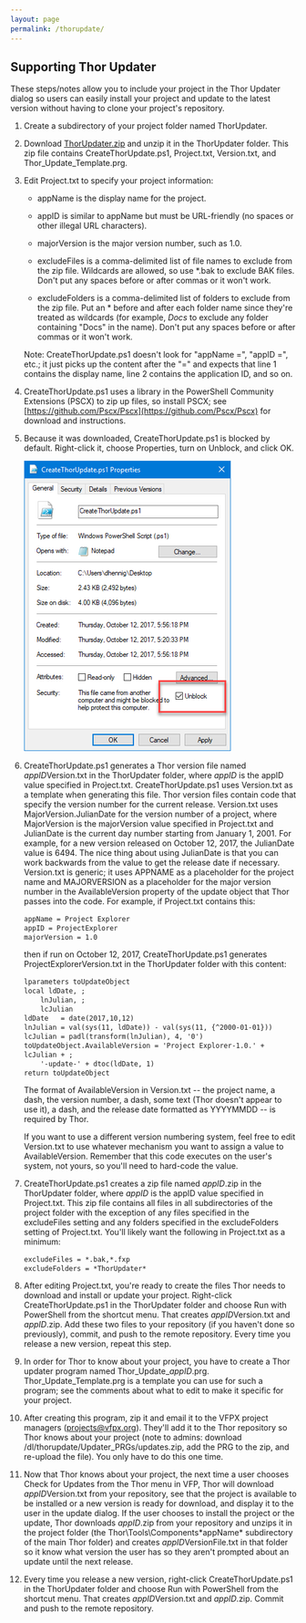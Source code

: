 ```yaml
---
layout: page
permalink: /thorupdate/
---
```


## Supporting Thor Updater

These steps/notes allow you to include your project in the Thor Updater dialog so users can easily install your project and update to the latest version without having to clone your project's repository. 

1. Create a subdirectory of your project folder named ThorUpdater.

2. Download [ThorUpdater.zip](https://vfpx.github.io/ThorUpdater/ThorUpdater.zip) and unzip it in the ThorUpdater folder. This zip file contains CreateThorUpdate.ps1, Project.txt, Version.txt, and Thor_Update_Template.prg.

3. Edit Project.txt to specify your project information:

    - appName is the display name for the project.
    
    - appID is similar to appName but must be URL-friendly (no spaces or other illegal URL characters).

    - majorVersion is the major version number, such as 1.0.

    - excludeFiles is a comma-delimited list of file names to exclude from the zip file. Wildcards are allowed, so use *.bak to exclude BAK files. Don't put any spaces before or after commas or it won't work.

    - excludeFolders is a comma-delimited list of folders to exclude from the zip file. Put an * before and after each folder name since they're treated as wildcards (for example, *Docs* to exclude any folder containing "Docs" in the name). Don't put any spaces before or after commas or it won't work.

    Note: CreateThorUpdate.ps1 doesn't look for "appName =", "appID =", etc.; it just picks up the content after the "=" and expects that line 1 contains the display name, line 2 contains the application ID, and so on.

4. CreateThorUpdate.ps1 uses a library in the PowerShell Community Extensions (PSCX) to zip up files, so install PSCX; see [https://github.com/Pscx/Pscx](https://github.com/Pscx/Pscx) for download and instructions.

5. Because it was downloaded, CreateThorUpdate.ps1 is blocked by default. Right-click it, choose Properties, turn on Unblock, and click OK.

    ![](/images/unblock.png)

6. CreateThorUpdate.ps1 generates a Thor version file named *appID*Version.txt in the ThorUpdater folder, where *appID* is the appID value specified in Project.txt. CreateThorUpdate.ps1 uses Version.txt as a template when generating this file. Thor version files contain code that specify the version number for the current release. Version.txt uses MajorVersion.JulianDate for the version number of a project, where MajorVersion is the majorVersion value specified in Project.txt and JulianDate is the current day number starting from January 1, 2001. For example, for a new version released on October 12, 2017, the JulianDate value is 6494. The nice thing about using JulianDate is that you can work backwards from the value to get the release date if necessary. Version.txt is generic; it uses APPNAME as a placeholder for the project name and MAJORVERSION as a placeholder for the major version number in the AvailableVersion property of the update object that Thor passes into the code. For example, if Project.txt contains this:

    ```
    appName = Project Explorer  
    appID = ProjectExplorer  
    majorVersion = 1.0
    ```

    then if run on October 12, 2017, CreateThorUpdate.ps1 generates ProjectExplorerVersion.txt in the ThorUpdater folder with this content:

    ```
    lparameters toUpdateObject
    local ldDate, ;
    	lnJulian, ;
    	lcJulian
    ldDate   = date(2017,10,12)
    lnJulian = val(sys(11, ldDate)) - val(sys(11, {^2000-01-01}))
    lcJulian = padl(transform(lnJulian), 4, '0')
    toUpdateObject.AvailableVersion = 'Project Explorer-1.0.' + lcJulian + ;
    	'-update-' + dtoc(ldDate, 1)
    return toUpdateObject
    ```

    The format of AvailableVersion in Version.txt -- the project name, a dash, the version number, a dash, some text (Thor doesn't appear to use it), a dash, and the release date formatted as YYYYMMDD -- is required by Thor.
    
    If you want to use a different version numbering system, feel free to edit Version.txt to use whatever mechanism you want to assign a value to AvailableVersion. Remember that this code executes on the user's system, not yours, so you'll need to hard-code the value.

7. CreateThorUpdate.ps1 creates a zip file named *appID*.zip in the ThorUpdater folder, where *appID* is the appID value specified in Project.txt. This zip file contains all files in all subdirectories of the project folder with the exception of any files specified in the excludeFiles setting and any folders specified in the excludeFolders setting of Project.txt. You'll likely want the following in Project.txt as a minimum:

    ```
    excludeFiles = *.bak,*.fxp
    excludeFolders = *ThorUpdater*
    ```
    
8. After editing Project.txt, you're ready to create the files Thor needs to download and install or update your project. Right-click CreateThorUpdate.ps1 in the ThorUpdater folder and choose Run with PowerShell from the shortcut menu. That creates *appID*Version.txt and *appID*.zip. Add these two files to your repository (if you haven't done so previously), commit, and push to the remote repository. Every time you release a new version, repeat this step.

9. In order for Thor to know about your project, you have to create a Thor updater program named Thor_Update_*appID*.prg. Thor_Update_Template.prg is a template you can use for such a program; see the comments about what to edit to make it specific for your project.

10. After creating this program, zip it and email it to the VFPX project managers (projects@vfpx.org). They'll add it to the Thor repository so Thor knows about your project (note to admins: download /dl/thorupdate/Updater_PRGs/updates.zip, add the PRG to the zip, and re-upload the file). You only have to do this one time.

11. Now that Thor knows about your project, the next time a user chooses Check for Updates from the Thor menu in VFP, Thor will download *appID*Version.txt from your repository, see that the project is available to be installed or a new version is ready for download, and display it to the user in the update dialog. If the user chooses to install the project or the update, Thor downloads *appID*.zip from your repository and unzips it in the project folder (the Thor\Tools\Components\*appName* subdirectory of the main Thor folder) and creates *appID*VersionFile.txt in that folder so it know what version the user has so they aren't prompted about an update until the next release.

12. Every time you release a new version, right-click CreateThorUpdate.ps1 in the ThorUpdater folder and choose Run with PowerShell from the shortcut menu. That creates *appID*Version.txt and *appID*.zip. Commit and push to the remote repository.